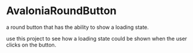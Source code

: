 # AvaloniaRoundButton
a round button that has the ability to show a loading state.

use this project to see how a loading state could be shown when the user clicks on the button.

